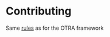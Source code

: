 # Contributing

Same [rules](https://github.com/lperamo/otra/blob/master/CONTRIBUTING.md) as for the OTRA framework  
